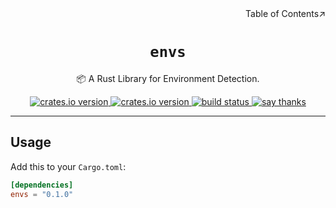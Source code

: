 <div align=right>Table of Contents↗️</div>

<h1 align=center><code>envs</code></h1>

<p align=center>📦 A Rust Library for Environment Detection.</p>

<div align=center>
  <a href="https://crates.io/crates/envs">
    <img src="https://img.shields.io/crates/v/envs.svg" alt="crates.io version">
  </a>
  <a href="https://crates.io/crates/envs">
    <img src="https://img.shields.io/github/repo-size/lvillis/envs?style=flat-square&color=328657" alt="crates.io version">
  </a>
  <a href="https://github.com/lvillis/envs/actions">
    <img src="https://github.com/lvillis/envs/actions/workflows/ci.yaml/badge.svg" alt="build status">
  </a>
  <a href="mailto:lvillis@outlook.com?subject=Thanks%20for%20envs!">
    <img src="https://img.shields.io/badge/Say%20Thanks-!-1EAEDB.svg" alt="say thanks">
  </a>
</div>

---

## Usage

Add this to your `Cargo.toml`:

```toml
[dependencies]
envs = "0.1.0"
```
    
